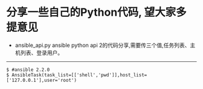 分享一些自己的Python代码, 望大家多提意见
===
* ansible_api.py ansible python api 2的代码分享,需要传三个值,任务列表、主机列表、登录用户。
---
    $ #ansible 2.2.0
    $ AnsibleTask(task_list=[['shell','pwd']],host_list=['127.0.0.1'],user='root')